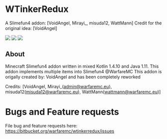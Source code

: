 # WTinkerRedux
A Slimefun4 addon: [VoidAngel, Mirayi_, misuda12, WattMann]
Credit for the original idea: [VoidAngel]

![](https://img.shields.io/badge/Compatibility-1.16-green?style=flat-square)
![](https://img.shields.io/badge/Java_version-1.11-blue?style=flat-square)
![](https://img.shields.io/badge/Dependencies-Slimefun4,_CSCoreLib-red?style=flat-square)

## About
Minecraft Slimefun4 addon written in mixed Kotlin 1.4.10 and Java 1.11. This addon implements multiple items into Slimefun4 @WarfareMC
This addon is origally created by: VoidAngel and has been completely reworked

Credits: [VoidAngel, Mirayi_(admin@warfaremc.eu), misuda12(misuda12@warfaremc.eu), WattMann(wattmann@warfaremc.eu)]

Bugs and Feature requests
=========================
File bug and feature requests here: https://bitbucket.org/warfaremc/wtinkerredux/issues